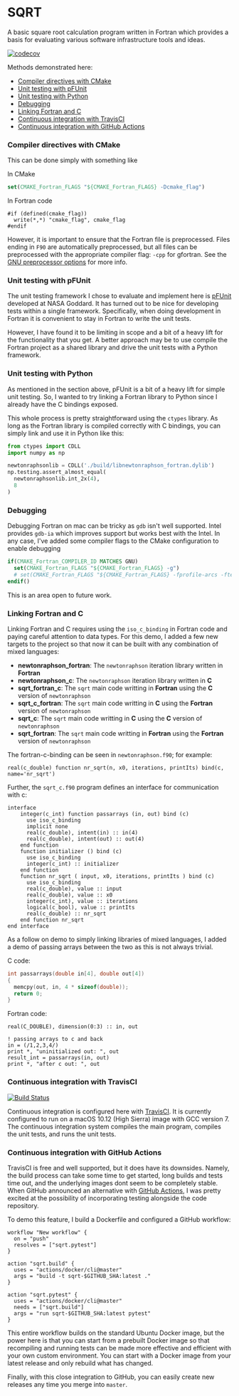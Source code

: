 # SQRT

A basic square root calculation program written in Fortran which provides a basis for evaluating various software infrastructure tools
and ideas.

[![codecov](https://codecov.io/gh/rafmudaf/sqrt/branch/codecov/graph/badge.svg?token=0khnFELzQK)](https://codecov.io/gh/rafmudaf/sqrt)

Methods demonstrated here:

- [Compiler directives with CMake](#compiler-directives-with-cmake)
- [Unit testing with pFUnit](#unit-testing-with-pfunit)
- [Unit testing with Python](#unit-testing-with-python)
- [Debugging](#debugging)
- [Linking Fortran and C](#linking-fortran-and-c)
- [Continuous integration with TravisCI](#continuous-integration-with-travisci)
- [Continuous integration with GitHub Actions](#continuous-integration-with-github-actions)

### Compiler directives with CMake

This can be done simply with something like

In CMake
```CMake
set(CMAKE_Fortran_FLAGS "${CMAKE_Fortran_FLAGS} -Dcmake_flag")
```

In Fortran code
```FOrtran
#if (defined(cmake_flag))
  write(*,*) "cmake_flag", cmake_flag
#endif
```

However, it is important to ensure that the Fortran file is preprocessed. Files ending in `F90` are automatically preprocessed, but all
files can be preprocessed with the appropriate compiler flag: `-cpp` for gfortran.
See the [GNU preprocessor options](https://gcc.gnu.org/onlinedocs/gcc-8.2.0/gfortran/Preprocessing-Options.html#Preprocessing-Options) for more info.

### Unit testing with pFUnit

The unit testing framework I chose to evaluate and implement here is [pFUnit](https://github.com/Goddard-Fortran-Ecosystem/pFUnit)
developed at NASA Goddard. It has turned out to be nice for developing tests within a single framework. Specifically, when doing
development in Fortran it is convenient to stay in Fortran to write the unit tests.

However, I have found it to be limiting in scope and a bit of a heavy lift for the functionality that you get. A better approach
may be to use compile the Fortran project as a shared library and drive the unit tests with a Python framework.

### Unit testing with Python

As mentioned in the section above, pFUnit is a bit of a heavy lift for simple unit testing. So, I wanted to try linking a Fortran
library to Python since I already have the C bindings exposed.

This whole process is pretty straightforward using the `ctypes` library. As long as the Fortran library is compiled correctly
with C bindings, you can simply link and use it in Python like this:

```Python
from ctypes import CDLL
import numpy as np

newtonraphsonlib = CDLL('./build/libnewtonraphson_fortran.dylib')
np.testing.assert_almost_equal(
  newtonraphsonlib.int_2x(4),
  8
)
```

### Debugging

Debugging Fortran on mac can be tricky as `gdb` isn't well supported. Intel provides `gdb-ia` which improves support but
works best with the Intel. In any case, I've added some compiler flags to the CMake configuration to enable debugging
```CMake
if(CMAKE_Fortran_COMPILER_ID MATCHES GNU)
  set(CMAKE_Fortran_FLAGS "${CMAKE_Fortran_FLAGS} -g")
  # set(CMAKE_Fortran_FLAGS "${CMAKE_Fortran_FLAGS} -fprofile-arcs -ftest-coverage")
endif()
```

This is an area open to future work.

### Linking Fortran and C

Linking Fortran and C requires using the `iso_c_binding` in Fortran code and paying careful attention to data types. For this demo,
I added a few new targets to the project so that now it can be built with any combination of mixed languages:

- **newtonraphson_fortran**: The `newtonraphson` iteration library written in **Fortran**
- **newtonraphson_c**: The `newtonraphson` iteration library written in **C**
- **sqrt_fortran_c**: The `sqrt` main code writting in **Fortran** using the **C** version of `newtonraphson`
- **sqrt_c_fortran**: The `sqrt` main code writting in **C** using the **Fortran** version of `newtonraphson`
- **sqrt_c**: The `sqrt` main code writting in **C** using the **C** version of `newtonraphson`
- **sqrt_fortran**: The `sqrt` main code writting in **Fortran** using the **Fortran** version of `newtonraphson`

The fortran-c-binding can be seen in `newtonraphson.f90`; for example:
```Fortran
real(c_double) function nr_sqrt(n, x0, iterations, printIts) bind(c, name='nr_sqrt')
```

Further, the `sqrt_c.f90` program defines an interface for communication with c:
```Fortran
interface
    integer(c_int) function passarrays (in, out) bind (c)
      use iso_c_binding
      implicit none
      real(c_double), intent(in) :: in(4)
      real(c_double), intent(out) :: out(4)
    end function
    function initializer () bind (c)
      use iso_c_binding
      integer(c_int) :: initializer
    end function
    function nr_sqrt ( input, x0, iterations, printIts ) bind (c)
      use iso_c_binding
      real(c_double), value :: input
      real(c_double), value :: x0
      integer(c_int), value :: iterations
      logical(c_bool), value :: printIts
      real(c_double) :: nr_sqrt
    end function nr_sqrt
end interface
```

As a follow on demo to simply linking libraries of mixed languages, I added a demo of passing arrays between the
two as this is not always trivial.

C code:
```C++
int passarrays(double in[4], double out[4])
{
  memcpy(out, in, 4 * sizeof(double));
  return 0;
}
```

Fortran code:
```Fortran
real(C_DOUBLE), dimension(0:3) :: in, out

! passing arrays to c and back
in = (/1,2,3,4/)
print *, "uninitialized out: ", out
result_int = passarrays(in, out)
print *, "after c out: ", out
```

### Continuous integration with TravisCI

[![Build Status](https://travis-ci.org/rafmudaf/sqrt.svg?branch=master)](https://travis-ci.org/rafmudaf/sqrt)

Continuous integration is configured here with [TravisCI](https://travis-ci.org/rafmudaf/sqrt). It is currently configured to run
on a macOS 10.12 (High Sierra) image with GCC version 7. The continuous integration system compiles the main program, compiles the unit
tests, and runs the unit tests.

### Continuous integration with GitHub Actions

TravisCI is free and well supported, but it does have its downsides. Namely, the build process can take some time
to get started, long builds and tests time out, and the underlying images dont seem to be completely stable. When
GitHub announced an alternative with [GitHub Actions](https://github.com/features/actions), I was pretty excited at the
possibility of incorporating testing alongside the code repository.

To demo this feature, I build a Dockerfile and configured a GitHub workflow:

```
workflow "New workflow" {
  on = "push"
  resolves = ["sqrt.pytest"]
}

action "sqrt.build" {
  uses = "actions/docker/cli@master"
  args = "build -t sqrt-$GITHUB_SHA:latest ."
}

action "sqrt.pytest" {
  uses = "actions/docker/cli@master"
  needs = ["sqrt.build"]
  args = "run sqrt-$GITHUB_SHA:latest pytest"
}
```

This entire workflow builds on the standard Ubuntu Docker image, but the power here is that you can
start from a prebuilt Docker image so that recompiling and running tests can be made more effective
and efficient with your own custom environment. You can start with a Docker image from your latest release
and only rebuild what has changed.

Finally, with this close integration to GitHub, you can easily create new releases any time you merge
into `master`.
